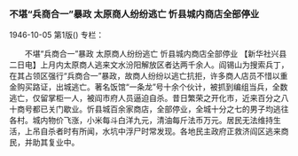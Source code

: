 ### 不堪“兵商合一”暴政  太原商人纷纷逃亡  忻县城内商店全部停业

1946-10-05
第1版()
专栏：

　　不堪“兵商合一”暴政
    太原商人纷纷逃亡
    忻县城内商店全部停业
    【新华社兴县二日电】上月内太原商人逃来文水汾阳解放区者达两千余人。阎锡山为搜索兵丁，在其占领区强行“兵商合一”暴政，故商人纷纷以逃亡抗拒，许多商人店员不惜以重金购买路证，出城逃亡。著名饭馆“一条龙”号十余个伙计，被抓到编组当兵，全数逃亡，仅留掌柜一人，被阎市府人员逼迫自杀。昔日繁荣之开化市，近来百分之八十商号都已关门歇业。忻县城百余家商店，全部停业，全城十分之七的男子均逃往各村。城内物价飞涨，小米每斗白洋九元，清油每斤法币万元。居民无法维持生活，上吊自杀者时有所闻，水坑中浮尸时常发现。各地民主政府正救济阎区逃来商民，并助其复业中。
